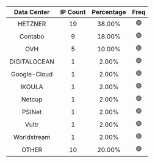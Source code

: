 | Data Center | IP Count | Percentage | Freq |
|:------------:|:--------:|:-----------:|:-----:|
| HETZNER | 19 | 38.00% | 🟢 |
| Contabo | 9 | 18.00% | 🟢 |
| OVH | 5 | 10.00% | 🟢 |
| DIGITALOCEAN | 1 | 2.00% | 🟢 |
| Google-Cloud | 1 | 2.00% | 🟢 |
| IKOULA | 1 | 2.00% | 🟢 |
| Netcup | 1 | 2.00% | 🟢 |
| PSINet | 1 | 2.00% | 🟢 |
| Vultr | 1 | 2.00% | 🟢 |
| Worldstream | 1 | 2.00% | 🟢 |
| OTHER | 10 | 20.00% | 🟢 |